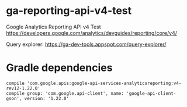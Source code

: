 # ga-reporting-api-v4-test
Google Analytics Reporting API v4 Test
https://developers.google.com/analytics/devguides/reporting/core/v4/

Query explorer:
https://ga-dev-tools.appspot.com/query-explorer/

# Gradle dependencies
	compile 'com.google.apis:google-api-services-analyticsreporting:v4-rev12-1.22.0'
	compile group: 'com.google.api-client', name: 'google-api-client-gson', version: '1.22.0'
